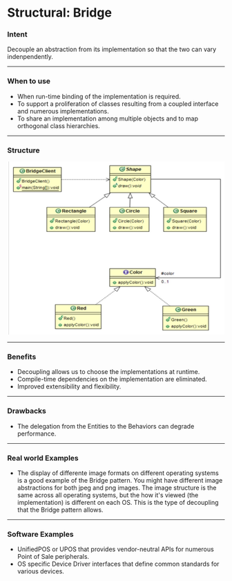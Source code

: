 # Structural: Bridge
### Intent

Decouple an abstraction from its implementation so that the two can vary indenpendently.

---
### When to use

* When run-time binding of the implementation is required.
* To support a proliferation of classes resulting from a coupled interface and numerous implementations.
* To share an implementation among multiple objects and to map orthogonal class hierarchies.

---
### Structure

<img src="./structural_bridge.jpg" width="600" height="400">

---
### Benefits

* Decoupling allows us to choose the implementations at runtime.
* Compile-time dependencies on the implementation are eliminated.
* Improved extensibility and flexibility.

---
### Drawbacks

* The delegation from the Entities to the Behaviors can degrade performance.

---
### Real world Examples

* The display of differente image formats on different operating systems is a good example of the Bridge pattern. You might have different image abstractions for both
jpeg and png images. The image structure is the same across all operating systems, but the how it's viewed (the implementation) is different on each OS. This is
the type of decoupling that the Bridge pattern allows.

---
### Software Examples

* UnifiedPOS or UPOS that provides vendor-neutral APIs for numerous Point of Sale peripherals.
* OS specific Device Driver interfaces that define common standards for various devices.
